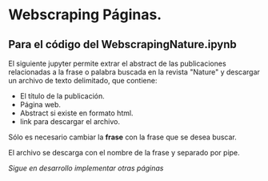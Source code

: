 # Webscraping Páginas.

## Para el código del WebscrapingNature.ipynb
El siguiente jupyter permite extrar el abstract de las publicaciones relacionadas a la frase o palabra buscada en la revista "Nature" y descargar un archivo de texto delimitado, que contiene:
 * El título de la publicación.
 * Página web.
 * Abstract si existe en formato html.
 * link para descargar el archivo.

Sólo es necesario cambiar la **frase** con la frase que se desea buscar.

El archivo se descarga con el nombre de la frase y separado por pipe.

*Sigue en desarrollo implementar otras páginas*

